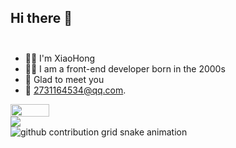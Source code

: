 ## Hi there 👋<br/><br/>

- 👨‍🎓 I'm XiaoHong <br/>
- 👩‍💻 I am a front-end developer born in the 2000s<br/>
- 📍 Glad to meet you<br/>
- 📧 2731164534@qq.com.<br/>
<div style="display:flex;flex-direction: column;">
<img align="left" width="35%" src = "https://github-readme-stats.vercel.app/api/top-langs/?username=lh-js">
<img align="left" src="https://github-readme-stats.vercel.app/api?username=lh-js&show_icons=true&icon_color=CE1D2D&text_color=718096&bg_color=ffffff&hide_title=true" />
</div>
<picture>
  <source media="(prefers-color-scheme: dark)" srcset="https://raw.githubusercontent.com/lh-js/lh-js/output/github-contribution-grid-snake-dark.svg">
  <source media="(prefers-color-scheme: light)" srcset="https://raw.githubusercontent.com/lh-js/lh-js/output/github-contribution-grid-snake.svg">
  <img alt="github contribution grid snake animation" src="https://raw.githubusercontent.com/lh-js/lxfriday/lh-js/github-contribution-grid-snake.svg">
</picture>
